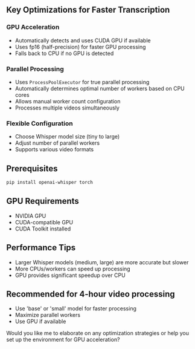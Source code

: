 ## Key Optimizations for Faster Transcription

### GPU Acceleration
- Automatically detects and uses CUDA GPU if available
- Uses fp16 (half-precision) for faster GPU processing
- Falls back to CPU if no GPU is detected

### Parallel Processing
- Uses `ProcessPoolExecutor` for true parallel processing
- Automatically determines optimal number of workers based on CPU cores
- Allows manual worker count configuration
- Processes multiple videos simultaneously

### Flexible Configuration
- Choose Whisper model size (tiny to large)
- Adjust number of parallel workers
- Supports various video formats

## Prerequisites
```bash
pip install openai-whisper torch
```

## GPU Requirements
- NVIDIA GPU
- CUDA-compatible GPU
- CUDA Toolkit installed

## Performance Tips
- Larger Whisper models (medium, large) are more accurate but slower
- More CPUs/workers can speed up processing
- GPU provides significant speedup over CPU

## Recommended for 4-hour video processing
- Use 'base' or 'small' model for faster processing
- Maximize parallel workers
- Use GPU if available

Would you like me to elaborate on any optimization strategies or help you set up the environment for GPU acceleration?
